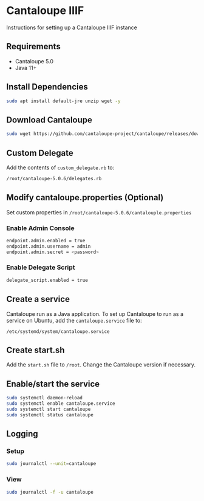 # Cantaloupe IIIF
Instructions for setting up a Cantaloupe IIIF instance 

## Requirements
- Cantaloupe 5.0
- Java 11+

## Install Dependencies

```bash
sudo apt install default-jre unzip wget -y
```

## Download Cantaloupe

```bash
sudo wget https://github.com/cantaloupe-project/cantaloupe/releases/download/v5.0.6/cantaloupe-5.0.6.zip
```

## Custom Delegate
Add the contents of `custom_delegate.rb` to:

```bash
/root/cantaloupe-5.0.6/delegates.rb
```

## Modify cantaloupe.properties (Optional)
Set custom properties in `/root/cantaloupe-5.0.6/cantalouple.properties`

### Enable Admin Console

```bash
endpoint.admin.enabled = true
endpoint.admin.username = admin
endpoint.admin.secret = <password>
```

### Enable Delegate Script

```bash
delegate_script.enabled = true
```

## Create a service
Cantaloupe run as a Java application. To set up Cantaloupe to run as a service on Ubuntu, add the `cantaloupe.service` file to:

```
/etc/systemd/system/cantaloupe.service
```

## Create start.sh
Add the `start.sh` file to `/root`. Change the Cantaloupe version if necessary.

## Enable/start the service

```bash
sudo systemctl daemon-reload
sudo systemctl enable cantaloupe.service
sudo systemctl start cantaloupe
sudo systemctl status cantaloupe
```

## Logging

### Setup

```bash
sudo journalctl --unit=cantaloupe
```

### View

```bash
sudo journalctl -f -u cantaloupe
```